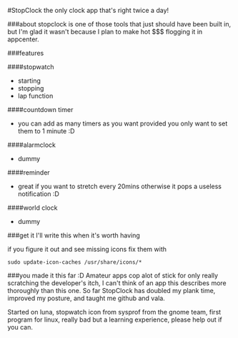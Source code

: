 #StopClock
the only clock app that's right twice a day!

###about
stopclock is one of those tools that just should have been built in, but I'm glad it wasn't because I plan to make hot $$$ flogging it in appcenter. 

###features

####stopwatch
* starting
* stopping
* lap function

####countdown timer
* you can add as many timers as you want provided you only want to set them to 1 minute :D

####alarmclock
* dummy

####reminder
* great if you want to stretch every 20mins otherwise it pops a useless notification :D

####world clock
* dummy

###get it
I'll write this when it's worth having

if you figure it out and see missing icons fix them with

```
sudo update-icon-caches /usr/share/icons/*

```

###you made it this far :D
Amateur apps cop alot of stick for only really scratching the developer's itch, I can't think of an app this describes more thoroughly than this one. So far StopClock has doubled my plank time, improved my posture, and taught me github and vala.

Started on luna, stopwatch icon from sysprof from the gnome team, first program for linux, really bad but a learning experience, please help out if you can.

